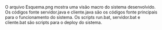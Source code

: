 O arquivo Esquema.png mostra uma visão macro do sistema desenvolvido.
Os códigos fonte servidor.java e cliente.java são os códigos fonte principais para o funcionamento do sistema.
Os scripts run.bat, servidor.bat e cliente.bat são scripts para o deploy do sistema.

